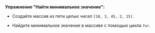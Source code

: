 **Упражнение "Найти минимальное значение":**
- Создайте массив из пяти целых чисел `[10, 3, 45, 2, 15]`.

- Найдите минимальное значение в массиве с помощью цикла `for`.